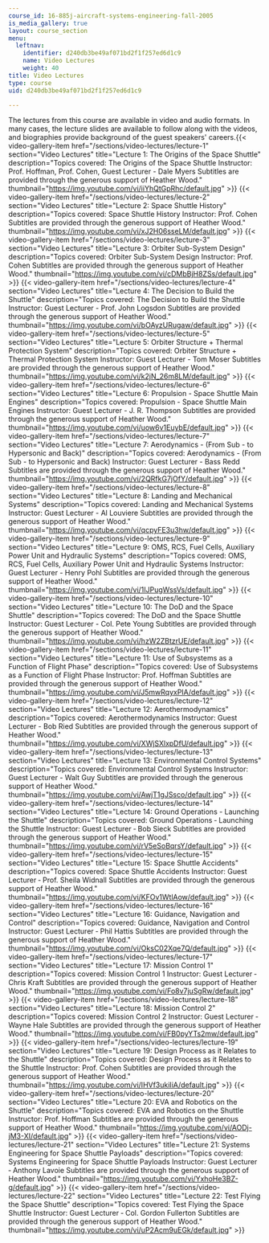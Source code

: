 ```yaml
---
course_id: 16-885j-aircraft-systems-engineering-fall-2005
is_media_gallery: true
layout: course_section
menu:
  leftnav:
    identifier: d240db3be49af071bd2f1f257ed6d1c9
    name: Video Lectures
    weight: 40
title: Video Lectures
type: course
uid: d240db3be49af071bd2f1f257ed6d1c9

---
```


The lectures from this course are available in video and audio formats. In many cases, the lecture slides are available to follow along with the videos, and biographies provide background of the guest speakers' careers.{{< video-gallery-item href="/sections/video-lectures/lecture-1" section="Video Lectures" title="Lecture 1: The Origins of the Space Shuttle" description="Topics covered: The Origins of the Space Shuttle Instructor: Prof. Hoffman, Prof. Cohen, Guest Lecturer - Dale Myers Subtitles are provided through the generous support of Heather Wood." thumbnail="https://img.youtube.com/vi/iiYhQtGpRhc/default.jpg" >}} {{< video-gallery-item href="/sections/video-lectures/lecture-2" section="Video Lectures" title="Lecture 2: Space Shuttle History" description="Topics covered: Space Shuttle History Instructor: Prof. Cohen Subtitles are provided through the generous support of Heather Wood." thumbnail="https://img.youtube.com/vi/xJ2H06sseLM/default.jpg" >}} {{< video-gallery-item href="/sections/video-lectures/lecture-3" section="Video Lectures" title="Lecture 3: Orbiter Sub-System Design" description="Topics covered: Orbiter Sub-System Design Instructor: Prof. Cohen Subtitles are provided through the generous support of Heather Wood." thumbnail="https://img.youtube.com/vi/cDMbBjH8ZSs/default.jpg" >}} {{< video-gallery-item href="/sections/video-lectures/lecture-4" section="Video Lectures" title="Lecture 4: The Decision to Build the Shuttle" description="Topics covered: The Decision to Build the Shuttle Instructor: Guest Lecturer - Prof. John Logsdon Subtitles are provided through the generous support of Heather Wood." thumbnail="https://img.youtube.com/vi/bOAyzURugaw/default.jpg" >}} {{< video-gallery-item href="/sections/video-lectures/lecture-5" section="Video Lectures" title="Lecture 5: Orbiter Structure + Thermal Protection System" description="Topics covered: Orbiter Structure + Thermal Protection System Instructor: Guest Lecturer - Tom Moser Subtitles are provided through the generous support of Heather Wood." thumbnail="https://img.youtube.com/vi/k2jN_26m8LM/default.jpg" >}} {{< video-gallery-item href="/sections/video-lectures/lecture-6" section="Video Lectures" title="Lecture 6: Propulsion - Space Shuttle Main Engines" description="Topics covered: Propulsion - Space Shuttle Main Engines Instructor: Guest Lecturer - J. R. Thompson Subtitles are provided through the generous support of Heather Wood." thumbnail="https://img.youtube.com/vi/uow6v1EuybE/default.jpg" >}} {{< video-gallery-item href="/sections/video-lectures/lecture-7" section="Video Lectures" title="Lecture 7: Aerodynamics - (From Sub - to Hypersonic and Back)" description="Topics covered: Aerodynamics - (From Sub - to Hypersonic and Back) Instructor: Guest Lecturer - Bass Redd Subtitles are provided through the generous support of Heather Wood." thumbnail="https://img.youtube.com/vi/2QRfkG7jOfY/default.jpg" >}} {{< video-gallery-item href="/sections/video-lectures/lecture-8" section="Video Lectures" title="Lecture 8: Landing and Mechanical Systems" description="Topics covered: Landing and Mechanical Systems Instructor: Guest Lecturer - Al Louviere Subtitles are provided through the generous support of Heather Wood." thumbnail="https://img.youtube.com/vi/qcpyFE3u3hw/default.jpg" >}} {{< video-gallery-item href="/sections/video-lectures/lecture-9" section="Video Lectures" title="Lecture 9: OMS, RCS, Fuel Cells, Auxiliary Power Unit and Hydraulic Systems" description="Topics covered: OMS, RCS, Fuel Cells, Auxiliary Power Unit and Hydraulic Systems Instructor: Guest Lecturer - Henry Pohl Subtitles are provided through the generous support of Heather Wood." thumbnail="https://img.youtube.com/vi/1IJPugWssVs/default.jpg" >}} {{< video-gallery-item href="/sections/video-lectures/lecture-10" section="Video Lectures" title="Lecture 10: The DoD and the Space Shuttle" description="Topics covered: The DoD and the Space Shuttle Instructor: Guest Lecturer - Col. Pete Young Subtitles are provided through the generous support of Heather Wood." thumbnail="https://img.youtube.com/vi/hzW2ZBtzrUE/default.jpg" >}} {{< video-gallery-item href="/sections/video-lectures/lecture-11" section="Video Lectures" title="Lecture 11: Use of Subsystems as a Function of Flight Phase" description="Topics covered: Use of Subsystems as a Function of Flight Phase Instructor: Prof. Hoffman Subtitles are provided through the generous support of Heather Wood." thumbnail="https://img.youtube.com/vi/J5mwRqyxPIA/default.jpg" >}} {{< video-gallery-item href="/sections/video-lectures/lecture-12" section="Video Lectures" title="Lecture 12: Aerothermodynamics" description="Topics covered: Aerothermodynamics Instructor: Guest Lecturer - Bob Ried Subtitles are provided through the generous support of Heather Wood." thumbnail="https://img.youtube.com/vi/XWjSXlxpDfU/default.jpg" >}} {{< video-gallery-item href="/sections/video-lectures/lecture-13" section="Video Lectures" title="Lecture 13: Environmental Control Systems" description="Topics covered: Environmental Control Systems Instructor: Guest Lecturer - Walt Guy Subtitles are provided through the generous support of Heather Wood." thumbnail="https://img.youtube.com/vi/AwjT1gJSsco/default.jpg" >}} {{< video-gallery-item href="/sections/video-lectures/lecture-14" section="Video Lectures" title="Lecture 14: Ground Operations - Launching the Shuttle" description="Topics covered: Ground Operations ‑ Launching the Shuttle Instructor: Guest Lecturer ‑ Bob Sieck Subtitles are provided through the generous support of Heather Wood." thumbnail="https://img.youtube.com/vi/rV5eSoBqrsY/default.jpg" >}} {{< video-gallery-item href="/sections/video-lectures/lecture-15" section="Video Lectures" title="Lecture 15: Space Shuttle Accidents" description="Topics covered: Space Shuttle Accidents Instructor: Guest Lecturer ‑ Prof. Sheila Widnall Subtitles are provided through the generous support of Heather Wood." thumbnail="https://img.youtube.com/vi/KFOv1WtlAow/default.jpg" >}} {{< video-gallery-item href="/sections/video-lectures/lecture-16" section="Video Lectures" title="Lecture 16: Guidance, Navigation and Control" description="Topics covered: Guidance, Navigation and Control Instructor: Guest Lecturer ‑ Phil Hattis Subtitles are provided through the generous support of Heather Wood." thumbnail="https://img.youtube.com/vi/OksC02Xqe7Q/default.jpg" >}} {{< video-gallery-item href="/sections/video-lectures/lecture-17" section="Video Lectures" title="Lecture 17: Mission Control 1" description="Topics covered: Mission Control 1 Instructor: Guest Lecturer ‑ Chris Kraft Subtitles are provided through the generous support of Heather Wood." thumbnail="https://img.youtube.com/vi/Fo8v7juSgRw/default.jpg" >}} {{< video-gallery-item href="/sections/video-lectures/lecture-18" section="Video Lectures" title="Lecture 18: Mission Control 2" description="Topics covered: Mission Control 2 Instructor: Guest Lecturer ‑ Wayne Hale Subtitles are provided through the generous support of Heather Wood." thumbnail="https://img.youtube.com/vi/FB0pyYTs2mw/default.jpg" >}} {{< video-gallery-item href="/sections/video-lectures/lecture-19" section="Video Lectures" title="Lecture 19: Design Process as it Relates to the Shuttle" description="Topics covered: Design Process as it Relates to the Shuttle Instructor: Prof. Cohen Subtitles are provided through the generous support of Heather Wood." thumbnail="https://img.youtube.com/vi/IHVf3ukiIiA/default.jpg" >}} {{< video-gallery-item href="/sections/video-lectures/lecture-20" section="Video Lectures" title="Lecture 20: EVA and Robotics on the Shuttle" description="Topics covered: EVA and Robotics on the Shuttle Instructor: Prof. Hoffman Subtitles are provided through the generous support of Heather Wood." thumbnail="https://img.youtube.com/vi/AODj-jM3-XI/default.jpg" >}} {{< video-gallery-item href="/sections/video-lectures/lecture-21" section="Video Lectures" title="Lecture 21: Systems Engineering for Space Shuttle Payloads" description="Topics covered: Systems Engineering for Space Shuttle Payloads Instructor: Guest Lecturer ‑ Anthony Lavoie Subtitles are provided through the generous support of Heather Wood." thumbnail="https://img.youtube.com/vi/YxhoHe3BZ-g/default.jpg" >}} {{< video-gallery-item href="/sections/video-lectures/lecture-22" section="Video Lectures" title="Lecture 22: Test Flying the Space Shuttle" description="Topics covered: Test Flying the Space Shuttle Instructor: Guest Lecturer ‑ Col. Gordon Fullerton Subtitles are provided through the generous support of Heather Wood." thumbnail="https://img.youtube.com/vi/uP2Acm9uEGk/default.jpg" >}}